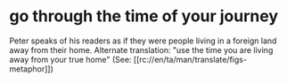 # go through the time of your journey

Peter speaks of his readers as if they were people living in a foreign land away from their home. Alternate translation: "use the time you are living away from your true home" (See: [[rc://en/ta/man/translate/figs-metaphor]])

